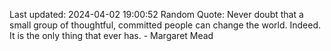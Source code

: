 Last updated: 2024-04-02 19:00:52
Random Quote: Never doubt that a small group of thoughtful, committed people can change the world. Indeed. It is the only thing that ever has. - Margaret Mead